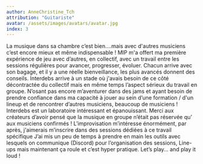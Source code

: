 ```yaml
---
author: AnneChristine_Tch
attribution: "Guitariste"
avatar: /assets/images/avatars/avatar.jpg
index: 3
---
```

La musique dans sa chambre c’est bien….mais avec d'autres musiciens c’est encore mieux et même indispensable !
MIP m'a offert ma première expérience de jeu avec d’autres, en collectif, avec un travail entre les sessions régulières pour avancer, progresser, évoluer.
Chacun arrive avec son bagage, et il y a une réelle bienveillance, les plus avancés donnent des conseils.
Interdebs arrive à un stade où j'avais besoin de ce côté décontractée du collectif mais en même temps l’aspect sérieux du travail en groupe.
N’osant pas encore m’aventurer dans des jams et ayant besoin de prendre confiance dans ma capacité à jouer au sein d’une formation / d'un lineup et de rencontrer d’autres musiciens, beaucoup de musiciens !
Interdebs est un laboratoire intéressant et épanouissant.
Merci aux créateurs d’avoir pensé que la musique en groupe n’était pas réservée qu’ aux musiciens confirmés ! 
L’improvisation m’intéresse énormément, par après, j'aimerais m’inscrire dans des sessions dédiées à ce travail spécifique 
J’ai mis un peu de temps à prendre en main les outils avec lesquels on communique (Discord) pour l’organisation des sessions, Line-ups mais maintenant ça roule et c’est hyper pratique.
Let’s play… and play it loud !
